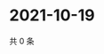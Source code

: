 # 2021-10-19

共 0 条

<!-- BEGIN WEIBO -->
<!-- 最后更新时间 Tue Oct 19 2021 00:01:32 GMT+0800 (China Standard Time) -->

<!-- END WEIBO -->
